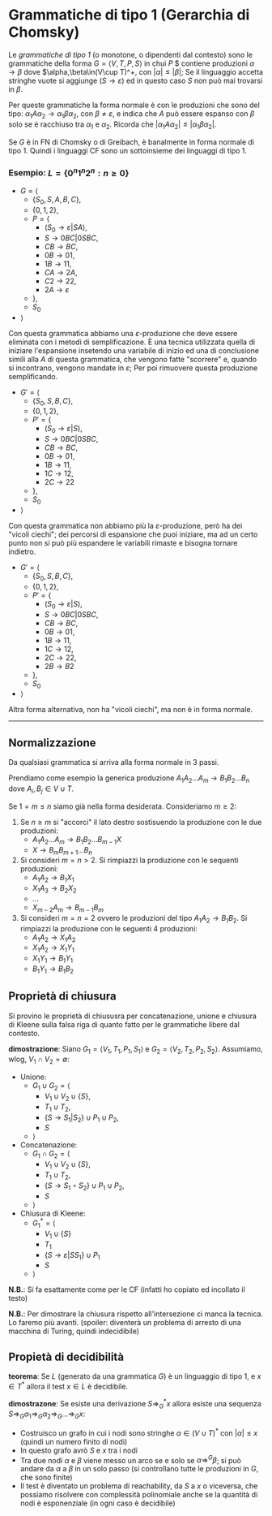 # Grammatiche di tipo 1 (Gerarchia di Chomsky)

Le *grammatiche di tipo 1* (o monotone, o dipendenti dal contesto) sono le grammatiche della forma $G=\langle V,T,P,S\rangle$ in chui $P$
$ contiene produzioni $\alpha\rightarrow\beta$ dove $\alpha,\beta\in(V\cup T)^+, con $|\alpha|\leq|\beta|$; Se il linguaggio accetta stringhe vuote si aggiunge $(S\rightarrow\varepsilon)$ ed in questo caso $S$ non può mai trovarsi in $\beta$.

Per queste grammatiche la forma normale è con le produzioni che sono del tipo: $\alpha_1A\alpha_2\rightarrow\alpha_1\beta\alpha_2$, con $\beta\neq\varepsilon$, e indica che $A$ può essere espanso con $\beta$ solo se è racchiuso tra $\alpha_1$ e $\alpha_2$. Ricorda che $|\alpha_1A\alpha_2|\leq|\alpha_1\beta\alpha_2|$.

Se $G$ è in FN di Chomsky o di Greibach, è banalmente in forma normale di tipo 1. Quindi i linguaggi CF sono un sottoinsieme dei linguaggi di tipo 1.

### Esempio: $L=\{0^n1^n2^n:n\geq0\}$

* $G=\langle$
  * $\{S_0,S,A,B,C\},$
  * $\{0,1,2\},$
  * $P=\{$
    * ($S_0\rightarrow\varepsilon|SA),$
    * $S\rightarrow0BC|0SBC,$
    * $CB\rightarrow BC,$
    * $0B\rightarrow01,$
    * $1B\rightarrow11,$
    * $CA\rightarrow2A,$
    * $C2\rightarrow22,$
    * $2A\rightarrow\varepsilon$
  * $\},$
  * $S_0$
* $\rangle$

Con questa grammatica abbiamo una $\varepsilon$-produzione che deve essere eliminata con i metodi di semplificazione. È una tecnica utilizzata quella di iniziare l'espansione insetendo una variabile di inizio ed una di conclusione simili alla $A$ di questa grammatica, che vengono fatte "scorrere" e, quando si incontrano, vengono mandate in $\varepsilon$; Per poi rimuovere questa produzione semplificando.

* $G'=\langle$
  * $\{S_0,S,B,C\},$
  * $\{0,1,2\},$
  * $P'=\{$
    * ($S_0\rightarrow\varepsilon|S),$
    * $S\rightarrow0BC|0SBC,$
    * $CB\rightarrow BC,$
    * $0B\rightarrow01,$
    * $1B\rightarrow11,$
    * $1C\rightarrow12,$
    * $2C\rightarrow22$
  * $\},$
  * $S_0$
* $\rangle$

Con questa grammatica non abbiamo più la $\varepsilon$-produzione, però ha dei "vicoli ciechi"; dei percorsi di espansione che puoi iniziare, ma ad un certo punto non si può più espandere le variabili rimaste e bisogna tornare indietro.

* $G'=\langle$
  * $\{S_0,S,B,C\},$
  * $\{0,1,2\},$
  * $P'=\{$
    * ($S_0\rightarrow\varepsilon|S),$
    * $S\rightarrow0BC|0SBC,$
    * $CB\rightarrow BC,$
    * $0B\rightarrow01,$
    * $1B\rightarrow11,$
    * $1C\rightarrow12,$
    * $2C\rightarrow22,$
    * $2B\rightarrow B2$
  * $\},$
  * $S_0$
* $\rangle$

Altra forma alternativa, non ha "vicoli ciechi", ma non è in forma normale.

---

## Normalizzazione

Da qualsiasi grammatica si arriva alla forma normale in 3 passi.

Prendiamo come esempio la generica produzione $A_1A_2...A_m\rightarrow B_1B_2...B_n$ dove $A_i,B_j\in V\cup T$.

Se $1=m\leq n$ siamo già nella forma desiderata. Consideriamo $m\geq2$:
1. Se $n\geq m$ si "accorci" il lato destro sostisuendo la produzione con le due produzioni:
   * $A_1A_2...A_m\rightarrow B_1B_2...B_{m-1}X$
   * $X\rightarrow B_mB_{m+1}...B_n$
2. Si consideri $m=n>2$. Si rimpiazzi la produzione con le sequenti produzioni:
   * $A_1A_2\rightarrow B_1X_1$
   * $X_1A_3\rightarrow B_2X_2$
   * $...$
   * $X_{m-2}A_m\rightarrow B_{m-1}B_m$
3. Si consideri $m=n=2$ ovvero le produzioni del tipo $A_1A_2\rightarrow B_1B_2$. Si rimpiazzi la produzione con le seguenti 4 produzioni:
   * $A_1A_2\rightarrow X_1A_2$
   * $X_1A_2\rightarrow X_1Y_1$
   * $X_1Y_1\rightarrow B_1Y_1$
   * $B_1Y_1\rightarrow B_1B_2$

## Proprietà di chiusura

Si provino le proprietà di chiususra per concatenazione, unione e chiusura di Kleene sulla falsa riga di quanto fatto per le grammatiche libere dal contesto.

**dimostrazione**: Siano $G_1=\langle V_1,T_1,P_1,S_1\rangle$ e $G_2=\langle V_2,T_2,P_2,S_2\rangle$. Assumiamo, wlog, $V_1\cap V_2=\emptyset$:
* Unione:
  * $G_1\cup G_2=\langle$
    * $V_1\cup V_2\cup\{S\},$
    * $T_1\cup T_2,$
    * $\{S\rightarrow S_1|S_2\}\cup P_1\cup P_2,$
    * $S$
  * $\rangle$
* Concatenazione:
  * $G_1\cap G_2=\langle$
    * $V_1\cup V_2\cup\{S\},$
    * $T_1\cup T_2,$
    * $\{S\rightarrow S_1\circ S_2\}\cup P_1\cup P_2,$
    * $S$
  * $\rangle$
* Chiusura di Kleene:
  * $G^*_1=\langle$
    * $V_1\cup\{S\}$
    * $T_1$
    * $\{S\rightarrow\varepsilon|SS_1\}\cup P_1$
    * $S$
  * $\rangle$

**N.B.**: Si fa esattamente come per le CF (infatti ho copiato ed incollato il testo)

**N.B.**: Per dimostrare la chiusura rispetto all'intersezione ci manca la tecnica. Lo faremo più avanti. (spoiler: diventerà un problema di arresto di una macchina di Turing, quindi indecidibile)

## Propietà di decidibilità

**teorema**: Se $L$ (generato da una grammatica $G$) è un linguaggio di tipo 1, e $x\in T^*$ allora il test $x\in L$ è decidibile.

**dimostrazone**: Se esiste una derivazione $S\Rightarrow^*_Gx$ allora esiste una sequenza $S\Rightarrow_G\alpha_1\Rightarrow_G\alpha_2\Rightarrow_G...\Rightarrow_Gx$:
* Costruisco un grafo in cui i nodi sono stringhe $\alpha\in(V\cup T)^*$ con $|\alpha|\leq x$ (quindi un numero finito di nodi)
* In questo grafo avrò $S$ e $x$ tra i nodi
* Tra due nodi $\alpha$ e $\beta$ viene messo un arco se e solo se $\alpha\Rightarrow^G\beta$; si può andare da $\alpha$ a $\beta$ in un solo passo (si controllano tutte le produzioni in $G$, che sono finite)
* Il test è diventato un problema di reachability, da $S$ a $x$ o viceversa, che possiamo risolvere con complessità polinomiale anche se la quantità di nodi è esponenziale (in ogni caso è decidibile)